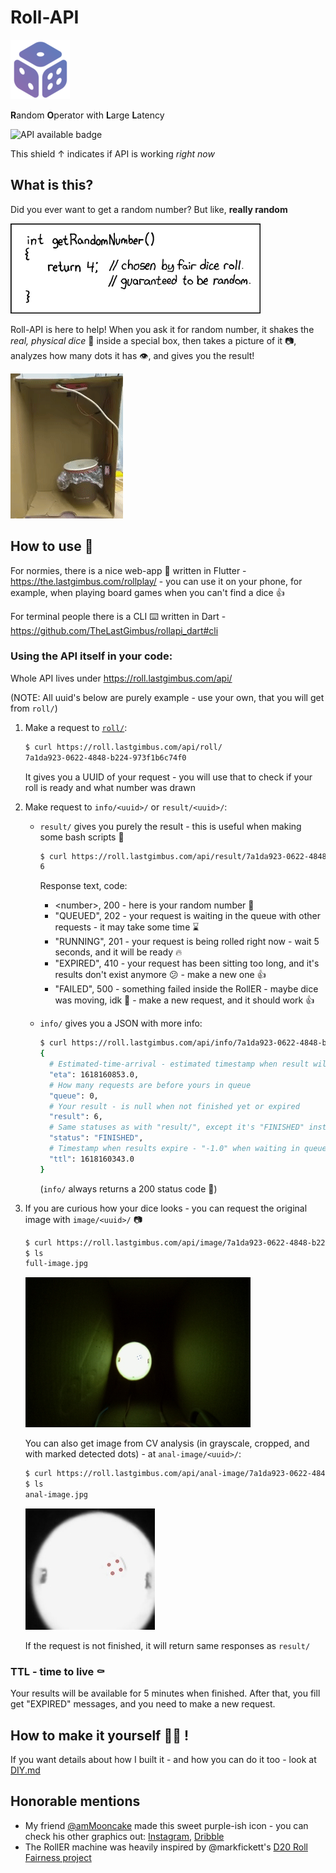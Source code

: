 # Roll-API

![Main icon](images/main_icon.png)

**R**andom
**O**perator with
**L**arge
**L**atency

![API available badge](https://img.shields.io/website?down_color=red&label=API&up_color=green&url=https%3A%2F%2Froll.lastgimbus.com%2Fapi%2F)

This shield ↑ indicates if API is working *right now* 

## What is this?

Did you ever want to get a random number? But like, **really random**

![XKCD 221 - getRandomNumber()](images/xkcd_221_random_number.png)

Roll-API is here to help! When you ask it for random number, it shakes the *real, physical dice* :game_die: inside a 
special box, then takes a picture of it :camera:, analyzes how many dots it has :eye:, and gives you the result!

![Roller working](images/roller_working.gif)

## How to use :monocle_face:

For normies, there is a nice web-app :iphone: written in Flutter - https://the.lastgimbus.com/rollplay/ -
you can use it on your phone, for example, when playing board games when you can't find a dice :+1:

For terminal people there is a CLI :keyboard: written in Dart - https://github.com/TheLastGimbus/rollapi_dart#cli

### Using the API itself in your code:

Whole API lives under https://roll.lastgimbus.com/api/

(NOTE: All uuid's below are purely example - use your own, that you will get from `roll/`)

1. Make a request to [`roll/`](https://roll.lastgimbus.com/api/roll/):

   ```bash
   $ curl https://roll.lastgimbus.com/api/roll/
   7a1da923-0622-4848-b224-973f1b6c74f0
   ```
   It gives you a UUID of your request - you will use that to check if your roll is ready and what number was drawn

2. Make request to `info/<uuid>/` or `result/<uuid>/`:
   
   - `result/` gives you purely the result - this is useful when making some bash scripts :scroll:
      ```bash
      $ curl https://roll.lastgimbus.com/api/result/7a1da923-0622-4848-b224-973f1b6c74f0/
      6
      ```
      Response text, code:
       - \<number\>, 200 - here is your random number :tada:
       - "QUEUED", 202 - your request is waiting in the queue with other requests - it may take some time :hourglass:
       - "RUNNING", 201 - your request is being rolled right now - wait 5 seconds, and it will be ready :fire:
       - "EXPIRED", 410 - your request has been sitting too long, and it's results don't exist anymore :confused: - make a
         new one :+1:
       - "FAILED", 500 - something failed inside the RollER - maybe dice was moving, idk :shrug: - make a new request, 
         and it should work :+1:
   
   - `info/` gives you a JSON with more info:
      ```bash
      $ curl https://roll.lastgimbus.com/api/info/7a1da923-0622-4848-b224-973f1b6c74f0/
      {
        # Estimated-time-arrival - estimated timestamp when result will be available
        "eta": 1618160853.0,
        # How many requests are before yours in queue
        "queue": 0,  
        # Your result - is null when not finished yet or expired
        "result": 6,  
        # Same statuses as with "result/", except it's "FINISHED" instead of a number
        "status": "FINISHED",  
        # Timestamp when results expire - "-1.0" when waiting in queue, "0.0" when expired or failed
        "ttl": 1618160343.0
      }
      ```
      (`info/` always returns a 200 status code :eyes:)

3. If you are curious how your dice looks - you can request the original image with `image/<uuid>/` :camera:

   ```bash
   $ curl https://roll.lastgimbus.com/api/image/7a1da923-0622-4848-b224-973f1b6c74f0/ > full-image.jpg
   $ ls
   full-image.jpg
   ```

   ![Example full image](images/example-full-image.jpg)

   You can also get image from CV analysis (in grayscale, cropped, and with marked detected dots) -
   at `anal-image/<uuid>/`:

   ```bash
   $ curl https://roll.lastgimbus.com/api/anal-image/7a1da923-0622-4848-b224-973f1b6c74f0/ > anal-image.jpg
   $ ls
   anal-image.jpg
   ```

   ![Example anal image](images/example-anal-image.jpg)

   If the request is not finished, it will return same responses as `result/`

### TTL - time to live :coffin:

Your results will be available for 5 minutes when finished. After that, you fill get "EXPIRED" messages, and you need to
make a new request.

## How to make it yourself :mechanic: !

If you want details about how I built it - and how you can do it too - look at [DIY.md](DIY.md)

## Honorable mentions

 - My friend [@amMooncake](https://github.com/amMooncake) made this sweet purple-ish icon - you can check his other graphics out: 
   [Instagram](https://dribbble.com/am_mooncake), [Dribble](https://instagram.com/am_mooncake)
 - The RollER machine was heavily inspired by @markfickett's [D20 Roll Fairness project](http://www.markfickett.com/stuff/artPage.php?id=389)

